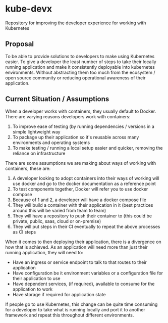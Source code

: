 # kube-devx

Repository for improving the developer experience for working with Kubernetes

## Proposal

To be able to provide solutions to developers to make using Kubernetes easier. To give a developer the least number of steps to take their locally running application and make it consistently deployable into kubernetes environments. Without abstracting them too much from the ecosystem / open source community or reducing operational awareness of their application.

## Current Situation / Assumptions

When a developer works with containers, they usually default to Docker. There are varying reasons developers work with containers:

1. To improve ease of testing (by running dependencies / versions in a simple lightweight way
2. To package up their application so it's reusable across many environments and operating systems
3. To make testing / running a local setup easier and quicker, removing the reliance on infrastructure

There are some assumptions we are making about ways of working with containers, these are:

1. A developer looking to adopt containers into their ways of working will use docker and go to the docker documentation as a reference point
2. To test components together, Docker will refer you to use docker compose
3. Because of 1 and 2, a developer will have a docker compose file
4. They will build a container with their application in it (best practices around this will be varied from team to team)
5. They will have a repository to push their container to (this could be private, public, saas, cloud or on-premise)
6. They will put steps in their CI eventually to repeat the above processes as CI steps

When it comes to then deploying their application, there is a divergence on how that is achieved. As an application will need more than just their running application, they will need to:

+ Have an ingress or service endpoint to talk to that routes to their application
+ Have configuration be it environment variables or a configuration file for their application to use
+ Have dependent services, (if required), available to consume for the application to work
+ Have storage if required for application state

If people go to use Kubernetes, this change can be quite time consuming for a developer to take what is running locally and port it to another framework and repeat this throughout different environments. 


